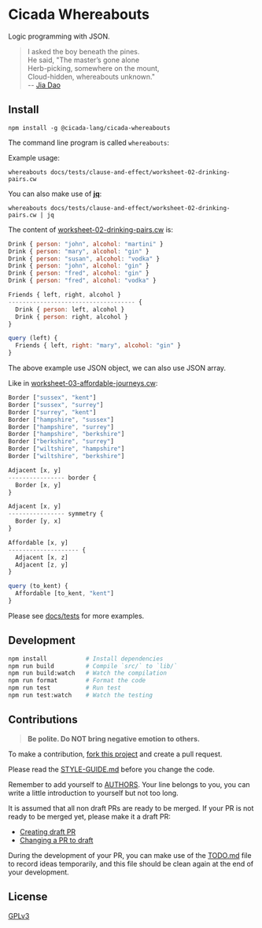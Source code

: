 # Cicada Whereabouts

Logic programming with JSON.

> I asked the boy beneath the pines. <br/>
> He said, "The master’s gone alone <br/>
> Herb-picking, somewhere on the mount, <br/>
> Cloud-hidden, whereabouts unknown." <br/>
> -- [Jia Dao](https://en.wikipedia.org/wiki/Jia_Dao)

## Install

```
npm install -g @cicada-lang/cicada-whereabouts
```

The command line program is called `whereabouts`:

Example usage:

```
whereabouts docs/tests/clause-and-effect/worksheet-02-drinking-pairs.cw
```

You can also make use of [**jq**](https://stedolan.github.io/jq/):

```
whereabouts docs/tests/clause-and-effect/worksheet-02-drinking-pairs.cw | jq
```

The content of [worksheet-02-drinking-pairs.cw](docs/tests/clause-and-effect/worksheet-02-drinking-pairs.cw) is:

```js
Drink { person: "john", alcohol: "martini" }
Drink { person: "mary", alcohol: "gin" }
Drink { person: "susan", alcohol: "vodka" }
Drink { person: "john", alcohol: "gin" }
Drink { person: "fred", alcohol: "gin" }
Drink { person: "fred", alcohol: "vodka" }

Friends { left, right, alcohol }
------------------------------------ {
  Drink { person: left, alcohol }
  Drink { person: right, alcohol }
}

query (left) {
  Friends { left, right: "mary", alcohol: "gin" }
}
```

The above example use JSON object, we can also use JSON array.

Like in [worksheet-03-affordable-journeys.cw](docs/tests/clause-and-effect/worksheet-03-affordable-journeys.cw):

```js
Border ["sussex", "kent"]
Border ["sussex", "surrey"]
Border ["surrey", "kent"]
Border ["hampshire", "sussex"]
Border ["hampshire", "surrey"]
Border ["hampshire", "berkshire"]
Border ["berkshire", "surrey"]
Border ["wiltshire", "hampshire"]
Border ["wiltshire", "berkshire"]

Adjacent [x, y]
---------------- border {
  Border [x, y]
}

Adjacent [x, y]
---------------- symmetry {
  Border [y, x]
}

Affordable [x, y]
-------------------- {
  Adjacent [x, z]
  Adjacent [z, y]
}

query (to_kent) {
  Affordable [to_kent, "kent"]
}
```

Please see [docs/tests](docs/tests) for more examples.

## Development

```sh
npm install           # Install dependencies
npm run build         # Compile `src/` to `lib/`
npm run build:watch   # Watch the compilation
npm run format        # Format the code
npm run test          # Run test
npm run test:watch    # Watch the testing
```

## Contributions

> **Be polite. Do NOT bring negative emotion to others.**

To make a contribution,
[fork this project](https://github.com/cicada-lang/cicada/fork)
and create a pull request.

Please read the [STYLE-GUIDE.md](STYLE-GUIDE.md) before you change the code.

Remember to add yourself to [AUTHORS](AUTHORS).
Your line belongs to you, you can write a little
introduction to yourself but not too long.

It is assumed that all non draft PRs are ready to be merged.
If your PR is not ready to be merged yet, please make it a draft PR:

- [Creating draft PR](https://github.blog/2019-02-14-introducing-draft-pull-requests)
- [Changing a PR to draft](https://docs.github.com/en/pull-requests/collaborating-with-pull-requests/proposing-changes-to-your-work-with-pull-requests/changing-the-stage-of-a-pull-request)

During the development of your PR, you can make use of
the [TODO.md](TODO.md) file to record ideas temporarily,
and this file should be clean again at the end of your development.

## License

[GPLv3](LICENSE)
